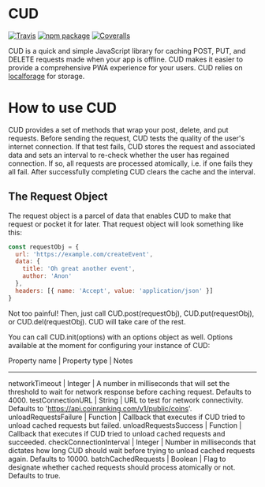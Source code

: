 # CUD

[![Travis][build-badge]][build]
[![npm package][npm-badge]][npm]
[![Coveralls][coveralls-badge]][coveralls]

CUD is a quick and simple JavaScript library for caching POST, PUT, and DELETE requests made when your app is offline. CUD makes it easier to provide a comprehensive PWA experience for your users. CUD relies on [localforage](https://github.com/localForage/localForage) for storage.

# How to use CUD

CUD provides a set of methods that wrap your post, delete, and put requests. Before sending the request, CUD tests the quality of the user's internet connection. If that test fails, CUD stores the request and associated data and sets an interval to re-check whether the user has regained connection. If so, all requests are processed atomically, i.e. if one fails they all fail. After successfully completing CUD clears the cache and the interval.

## The Request Object

The request object is a parcel of data that enables CUD to make that request or pocket it for later. That request object will look something like this:
```javascript
const requestObj = {
  url: 'https://example.com/createEvent',
  data: {
    title: 'Oh great another event',
    author: 'Anon'
  },
  headers: [{ name: 'Accept', value: 'application/json' }]
}
```

Not too painful! Then, just call CUD.post(requestObj), CUD.put(requestObj), or CUD.del(requestObj). CUD will take care of the rest.

You can call CUD.init(options) with an options object as well. Options available at the moment for configuring your instance of CUD:

Property name | Property type | Notes
-------------   -------------   -----

networkTimeout | Integer | A number in milliseconds that will set the threshold to wait for network response before caching request. Defaults to 4000.
testConnectionURL | String | URL to test for network connectivity. Defaults to 'https://api.coinranking.com/v1/public/coins'.
unloadRequestsFailure | Function | Callback that executes if CUD tried to unload cached requests but failed.
unloadRequestsSuccess | Function | Callback that executes if CUD tried to unload cached requests and succeeded.
checkConnectionInterval | Integer | Number in milliseconds that dictates how long CUD should wait before trying to unload cached requests again. Defaults to 10000.
batchCachedRequests | Boolean | Flag to designate whether cached requests should process atomically or not. Defaults to true.


[build-badge]: https://img.shields.io/travis/user/repo/master.png?style=flat-square
[build]: https://travis-ci.org/user/repo

[npm-badge]: https://img.shields.io/npm/v/npm-package.png?style=flat-square
[npm]: https://www.npmjs.org/package/npm-package

[coveralls-badge]: https://img.shields.io/coveralls/user/repo/master.png?style=flat-square
[coveralls]: https://coveralls.io/github/user/repo
